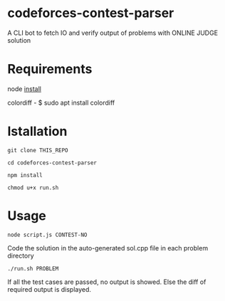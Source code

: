 # codeforces-contest-parser
A CLI bot to fetch IO and verify output of problems with ONLINE JUDGE solution

# Requirements
node [install](https://nodejs.org/en/download/)

colordiff - $ sudo apt install colordiff

# Istallation
`git clone THIS_REPO`

`cd codeforces-contest-parser`

`npm install`

`chmod u+x run.sh`

# Usage
`node script.js CONTEST-NO`

Code the solution in the auto-generated sol.cpp file in each problem directory

`./run.sh PROBLEM`

If all the test cases are passed, no output is showed.
Else the diff of required output is displayed.
